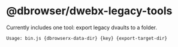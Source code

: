 # @dbrowser/dwebx-legacy-tools

Currently includes one tool: export legacy dvaults to a folder.

```
Usage: bin.js {dbrowserx-data-dir} {key} {export-target-dir}
```